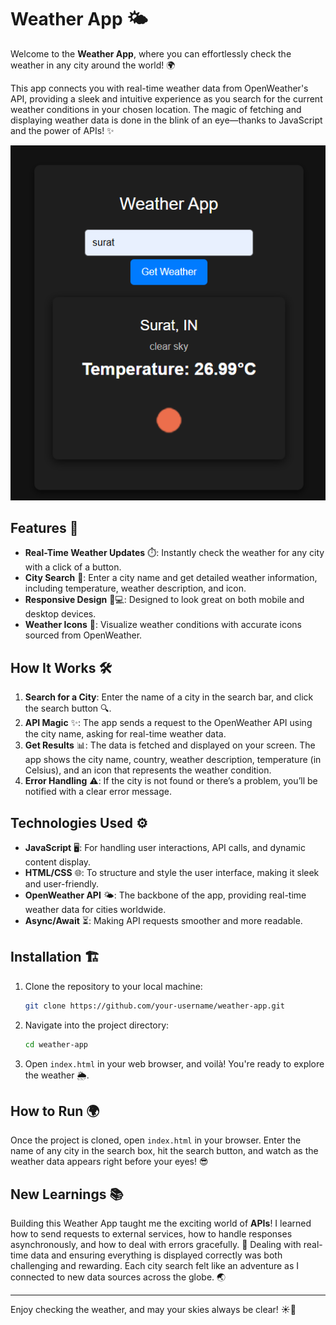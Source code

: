 # Weather App 🌤️

Welcome to the **Weather App**, where you can effortlessly check the weather in any city around the world! 🌍

This app connects you with real-time weather data from OpenWeather's API, providing a sleek and intuitive experience as you search for the current weather conditions in your chosen location. The magic of fetching and displaying weather data is done in the blink of an eye—thanks to JavaScript and the power of APIs! ✨

![Weather App Screenshot](./WeatherApp.png)  <!-- Add this line to include your screenshot -->

## Features 🚀

- **Real-Time Weather Updates** ⏱️: Instantly check the weather for any city with a click of a button.
- **City Search** 🌆: Enter a city name and get detailed weather information, including temperature, weather description, and icon.
- **Responsive Design** 📱💻: Designed to look great on both mobile and desktop devices.
- **Weather Icons** 🌈: Visualize weather conditions with accurate icons sourced from OpenWeather.

## How It Works 🛠️

1. **Search for a City**: Enter the name of a city in the search bar, and click the search button 🔍.
2. **API Magic** ✨: The app sends a request to the OpenWeather API using the city name, asking for real-time weather data.
3. **Get Results** 📊: The data is fetched and displayed on your screen. The app shows the city name, country, weather description, temperature (in Celsius), and an icon that represents the weather condition.
4. **Error Handling** ⚠️: If the city is not found or there’s a problem, you’ll be notified with a clear error message.

## Technologies Used ⚙️

- **JavaScript** 🖥️: For handling user interactions, API calls, and dynamic content display.
- **HTML/CSS** 🌐: To structure and style the user interface, making it sleek and user-friendly.
- **OpenWeather API** 🌤️: The backbone of the app, providing real-time weather data for cities worldwide.
- **Async/Await** ⏳: Making API requests smoother and more readable.

## Installation 🏗️

1. Clone the repository to your local machine:
    ```bash
    git clone https://github.com/your-username/weather-app.git
    ```

2. Navigate into the project directory:
    ```bash
    cd weather-app
    ```

3. Open `index.html` in your web browser, and voilà! You're ready to explore the weather 🌦️.

## How to Run 🌍

Once the project is cloned, open `index.html` in your browser. Enter the name of any city in the search box, hit the search button, and watch as the weather data appears right before your eyes! 😎

## New Learnings 📚

Building this Weather App taught me the exciting world of **APIs**! I learned how to send requests to external services, how to handle responses asynchronously, and how to deal with errors gracefully. 🌟 Dealing with real-time data and ensuring everything is displayed correctly was both challenging and rewarding. Each city search felt like an adventure as I connected to new data sources across the globe. 🌏

---

Enjoy checking the weather, and may your skies always be clear! ☀️🌈
